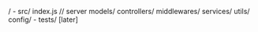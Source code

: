 /
    - src/
        index.js // server
        models/
        controllers/
        middlewares/
        services/
        utils/
        config/
    - tests/ [later]
    